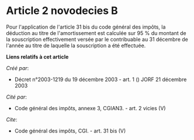 # Article 2 novodecies B

Pour l'application de l'article 31 bis du code général des impôts, la déduction au titre de l'amortissement est calculée sur
95 % du montant de la souscription effectivement versée par le contribuable au 31 décembre de l'année au titre de laquelle la
souscription a été effectuée.

**Liens relatifs à cet article**

_Créé par_:

  - Décret n°2003-1219 du 19 décembre 2003 - art. 1 () JORF 21 décembre 2003

_Cité par_:

  - Code général des impôts, annexe 3, CGIAN3. - art. 2 vicies (V)

_Cite_:

  - Code général des impôts, CGI. - art. 31 bis (V)

